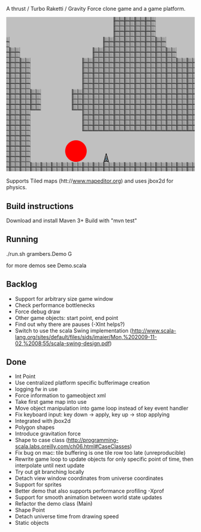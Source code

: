 A thrust / Turbo Raketti / Gravity Force clone game and a game platform.

![Screencapture of a demo map](https://github.com/reynders/grambers/raw/master/resources/screencap/grambers_1.png)

Supports Tiled maps (htt://www.mapeditor.org) and uses jbox2d for physics.

Build instructions
------------------
Download and install Maven 3+
Build with "mvn test"

Running
-------
./run.sh grambers.Demo G

for more demos see Demo.scala

Backlog
-------
* Support for arbitrary size game window
* Check performance bottlenecks
* Force debug draw
* Other game objects: start point, end point
* Find out why there are pauses (-XInt helps?)
* Switch to use the scala Swing implementation
  (http://www.scala-lang.org/sites/default/files/sids/imaier/Mon,%202009-11-02,%2008:55/scala-swing-design.pdf)

Done
-----
* Int Point
* Use centralized platform specific bufferimage creation
* logging fw in use
* Force information to gameobject xml
* Take first game map into use
* Move object manipulation into game loop instead of key event handler
* Fix keyboard input: key down -> apply, key up -> stop applying
* Integrated with jbox2d
* Polygon shapes
* Introduce gravitation force
* Shape to case class (http://programming-scala.labs.oreilly.com/ch06.html#CaseClasses)
* Fix bug on mac: tile buffering is one tile row too late (unreproducible)
* Rewrite game loop to update objects for only specific point of time,
  then interpolate until next update
* Try out git branching locally
* Detach view window coordinates from universe coordinates
* Support for sprites
* Better demo that also supports performance profiling -Xprof
* Support for smooth animation between world state updates
* Refactor the demo class (Main)
* Shape Point
* Detach universe time from drawing speed
* Static objects

